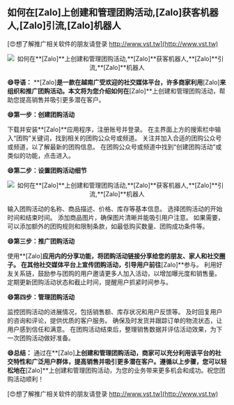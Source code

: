 ## **如何在**[Zalo]**上创建和管理团购活动,**[Zalo]**获客机器人,**[Zalo]**引流,**[Zalo]**机器人**

[😍想了解推广相关软件的朋友请登录 http://www.vst.tw](http://www.vst.tw)

 <center><img src="https://vst.tw/MP4/tuiguang/png/7.png" alt="如何在**[Zalo]**上创建和管理团购活动,**[Zalo]**获客机器人,**[Zalo]**引流,**[Zalo]**机器人"></center>

**😄导语：**
**[Zalo]**是一款在越南广受欢迎的社交媒体平台，许多商家利用**[Zalo]**来组织和推广团购活动。本文将为您介绍如何在**[Zalo]**上创建和管理团购活动，帮助您提高销售并吸引更多潜在客户。

**😄第一步：创建团购活动**

下载并安装**[Zalo]**应用程序，注册账号并登录。
在主界面上方的搜索栏中输入“团购”关键词，找到相关的团购公众号或频道。
关注并加入合适的团购公众号或频道，以了解最新的团购信息。
在团购公众号或频道中找到“创建团购活动”或类似的功能，点击进入。

**😄第二步：设置团购活动细节**

 <center><img src="https://vst.tw/MP4/tuiguang/png/1.png" alt="如何在**[Zalo]**上创建和管理团购活动,**[Zalo]**获客机器人,**[Zalo]**引流,**[Zalo]**机器人"></center>

输入团购活动的名称、商品描述、价格、库存等基本信息。
选择团购活动的开始时间和结束时间。
添加商品图片，确保图片清晰并能吸引用户注意。
如果需要，可以添加额外的团购规则和限制条款，如最低购买数量、团购成功条件等。

**😄第三步：推广团购活动**

使用**[Zalo]**应用内的分享功能，将团购活动链接分享给您的朋友、家人和社交圈子。
在其他社交媒体平台上宣传团购活动，引导用户前往**[Zalo]**参与。
利用好友关系链，鼓励参与团购的用户邀请更多人加入活动，以增加曝光度和销售量。
定期更新团购活动状态和截止时间，提醒用户抓紧时间参与。

**😄第四步：管理团购活动**

监控团购活动的进展情况，包括销售额、库存状况和用户反馈等。
及时回复用户的咨询和评论，提供优质的客户服务。
确保及时发货并跟踪订单的物流状态，让用户感到信任和满意。
在团购活动结束后，整理销售数据并评估活动效果，为下一次团购活动做好准备。

**😄总结：**
通过在**[Zalo]**上创建和管理团购活动，商家可以充分利用该平台的社交特性和广泛用户群体，提高销售并吸引更多潜在客户。遵循以上步骤，您可以轻松地在**[Zalo]**上创建和管理团购活动，为您的业务带来更多机会和成功。祝您团购活动顺利！

[😍想了解推广相关软件的朋友请登录 http://www.vst.tw](http://www.vst.tw)



